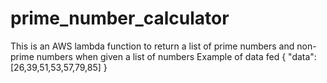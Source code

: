 # prime_number_calculator

This is an AWS lambda function to return a list of prime numbers and non-prime numbers when given a list of numbers
Example of data fed
{
"data": [26,39,51,53,57,79,85]
}
